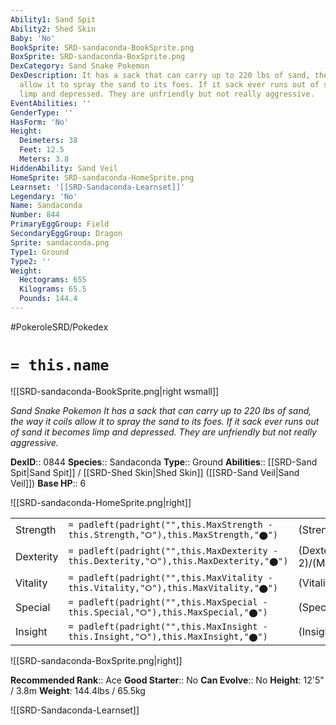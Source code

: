 ```yaml
---
Ability1: Sand Spit
Ability2: Shed Skin
Baby: 'No'
BookSprite: SRD-sandaconda-BookSprite.png
BoxSprite: SRD-sandaconda-BoxSprite.png
DexCategory: Sand Snake Pokemon
DexDescription: It has a sack that can carry up to 220 lbs of sand, the way it coils
  allow it to spray the sand to its foes. If it sack ever runs out of sand it becomes
  limp and depressed. They are unfriendly but not really aggressive.
EventAbilities: ''
GenderType: ''
HasForm: 'No'
Height:
  Deimeters: 38
  Feet: 12.5
  Meters: 3.8
HiddenAbility: Sand Veil
HomeSprite: SRD-sandaconda-HomeSprite.png
Learnset: '[[SRD-Sandaconda-Learnset]]'
Legendary: 'No'
Name: Sandaconda
Number: 844
PrimaryEggGroup: Field
SecondaryEggGroup: Dragon
Sprite: sandaconda.png
Type1: Ground
Type2: ''
Weight:
  Hectograms: 655
  Kilograms: 65.5
  Pounds: 144.4
---
```


#PokeroleSRD/Pokedex

# `= this.name`

![[SRD-sandaconda-BookSprite.png|right wsmall]]

*Sand Snake Pokemon*
*It has a sack that can carry up to 220 lbs of sand, the way it coils allow it to spray the sand to its foes. If it sack ever runs out of sand it becomes limp and depressed. They are unfriendly but not really aggressive.*

**DexID**:: 0844
**Species**:: Sandaconda
**Type**:: Ground
**Abilities**:: [[SRD-Sand Spit|Sand Spit]] / [[SRD-Shed Skin|Shed Skin]] ([[SRD-Sand Veil|Sand Veil]])
**Base HP**:: 6

![[SRD-sandaconda-HomeSprite.png|right]]

|           |                                                                                        |                                          |
| --------- | -------------------------------------------------------------------------------------- | ---------------------------------------- |
| Strength  | `= padleft(padright("",this.MaxStrength - this.Strength,"⭘"),this.MaxStrength,"⬤")`    | (Strength::3)/(MaxStrength::6)   |
| Dexterity | `= padleft(padright("",this.MaxDexterity - this.Dexterity,"⭘"),this.MaxDexterity,"⬤")` | (Dexterity:: 2)/(MaxDexterity::5) |
| Vitality  | `= padleft(padright("",this.MaxVitality - this.Vitality,"⭘"),this.MaxVitality,"⬤")`    | (Vitality::3)/(MaxVitality::7)   |
| Special   | `= padleft(padright("",this.MaxSpecial - this.Special,"⭘"),this.MaxSpecial,"⬤")`       | (Special::2)/(MaxSpecial::4)     |
| Insight   | `= padleft(padright("",this.MaxInsight - this.Insight,"⭘"),this.MaxInsight,"⬤")`       | (Insight::2)/(MaxInsight::5)     |

![[SRD-sandaconda-BoxSprite.png|right]]

**Recommended Rank**:: Ace
**Good Starter**:: No
**Can Evolve**:: No
**Height**: 12'5" / 3.8m
**Weight**: 144.4lbs / 65.5kg

![[SRD-Sandaconda-Learnset]]